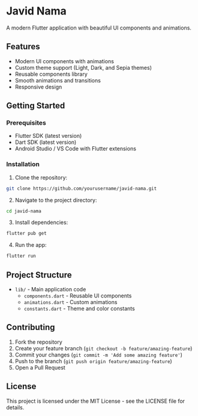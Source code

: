 # Javid Nama

A modern Flutter application with beautiful UI components and animations.

## Features

- Modern UI components with animations
- Custom theme support (Light, Dark, and Sepia themes)
- Reusable components library
- Smooth animations and transitions
- Responsive design

## Getting Started

### Prerequisites

- Flutter SDK (latest version)
- Dart SDK (latest version)
- Android Studio / VS Code with Flutter extensions

### Installation

1. Clone the repository:
```bash
git clone https://github.com/yourusername/javid-nama.git
```

2. Navigate to the project directory:
```bash
cd javid-nama
```

3. Install dependencies:
```bash
flutter pub get
```

4. Run the app:
```bash
flutter run
```

## Project Structure

- `lib/` - Main application code
  - `components.dart` - Reusable UI components
  - `animations.dart` - Custom animations
  - `constants.dart` - Theme and color constants

## Contributing

1. Fork the repository
2. Create your feature branch (`git checkout -b feature/amazing-feature`)
3. Commit your changes (`git commit -m 'Add some amazing feature'`)
4. Push to the branch (`git push origin feature/amazing-feature`)
5. Open a Pull Request

## License

This project is licensed under the MIT License - see the LICENSE file for details. 